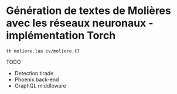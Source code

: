 
# Génération de textes de Molières avec les réseaux neuronaux - implémentation Torch

```
th moliere.lua cv/moliere.t7
```

TODO

* Detection tirade
* Phoenix back-end
* GraphQL middleware
